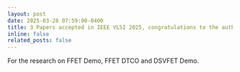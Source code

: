 ```yaml
---
layout: post
date: 2025-03-28 07:59:00-0400
title: 3 Papers accepted in IEEE VLSI 2025, congratulations to the authors!
inline: false
related_posts: false
---
```


For the research on FFET Demo, FFET DTCO and DSVFET Demo.